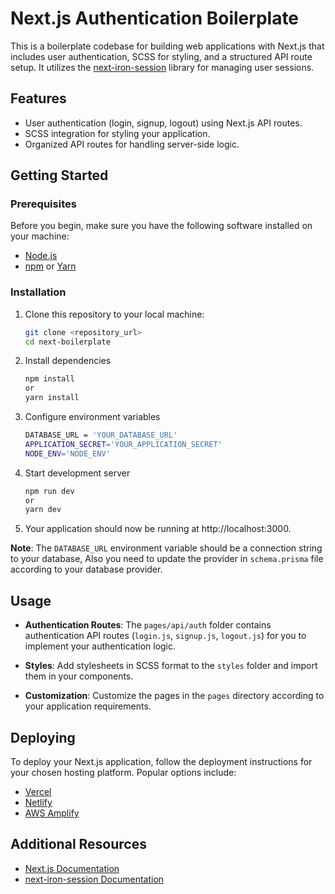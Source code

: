 # Next.js Authentication Boilerplate

This is a boilerplate codebase for building web applications with Next.js that includes user authentication, SCSS for styling, and a structured API route setup. It utilizes the [next-iron-session](https://github.com/vvo/next-iron-session) library for managing user sessions.

## Features

- User authentication (login, signup, logout) using Next.js API routes.
- SCSS integration for styling your application.
- Organized API routes for handling server-side logic.

## Getting Started

### Prerequisites

Before you begin, make sure you have the following software installed on your machine:

- [Node.js](https://nodejs.org/)
- [npm](https://www.npmjs.com/) or [Yarn](https://yarnpkg.com/)

### Installation

1. Clone this repository to your local machine:

   ```bash
   git clone <repository_url>
   cd next-boilerplate
   ```

2. Install dependencies

   ```bash
   npm install
   or
   yarn install
   ```

3. Configure environment variables

   ```bash
   DATABASE_URL = 'YOUR_DATABASE_URL'
   APPLICATION_SECRET='YOUR_APPLICATION_SECRET'
   NODE_ENV='NODE_ENV'
   ```

4. Start development server

   ```bash
   npm run dev
   or
   yarn dev
   ```

5. Your application should now be running at http://localhost:3000.

**Note**: The `DATABASE_URL` environment variable should be a connection string to your database, Also you need to update the provider in `schema.prisma` file according to your database provider.

## Usage

- **Authentication Routes**: The `pages/api/auth` folder contains authentication API routes (`login.js`, `signup.js`, `logout.js`) for you to implement your authentication logic.

- **Styles**: Add stylesheets in SCSS format to the `styles` folder and import them in your components.

- **Customization**: Customize the pages in the `pages` directory according to your application requirements.

## Deploying

To deploy your Next.js application, follow the deployment instructions for your chosen hosting platform. Popular options include:

- [Vercel](https://vercel.com/)
- [Netlify](https://www.netlify.com/)
- [AWS Amplify](https://aws.amazon.com/amplify/)

## Additional Resources

- [Next.js Documentation](https://nextjs.org/docs)
- [next-iron-session Documentation](https://github.com/vvo/next-iron-session)
